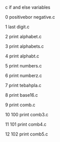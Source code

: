 c if and else variables

0 positivebor negative.c

1 last digit.c

2 print alphabet.c

3 print alphabets.c

4 print alphabt.c

5 print numbers.c

6 print numberz.c

7 print tebahpla.c

8 print base16.c

9 print comb.c

10 100 print comb3.c

11 101 print comb4.c

12 102 print comb5.c
